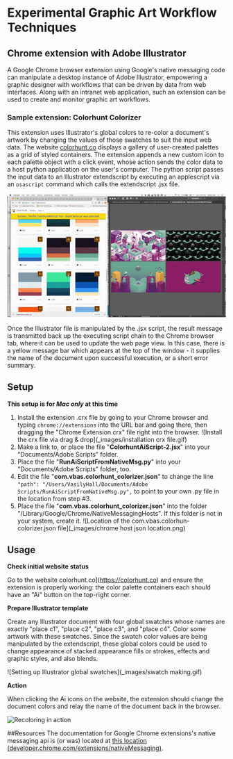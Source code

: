 # Experimental Graphic Art Workflow Techniques 
## Chrome extension with Adobe Illustrator

A Google Chrome browser extension using Google's native messaging code can manipulate a desktop instance of Adobe Illustrator, empowering a graphic designer with workflows that can be driven by data from web interfaces. Along with an intranet web application, such an extension can be used to create and monitor graphic art workflows.

### Sample extension: Colorhunt Colorizer
This extension uses Illustrator's global colors to re-color a document's artwork by changing the values of those swatches to suit the input web data. The website [colorhunt.co](https://colorhunt.co) displays a gallery of user-created palettes as a grid of styled containers. The extension appends a new custom icon to each palette object with a click event, whose action sends the color data to a host python application on the user's computer. The python script passes the input data to an Illustrator extendscript by executing an applescript via an `osascript` command which calls the extendscript .jsx file.

![Colorhunt Colorizer action](_images/colorizing-short.gif)

Once the Illustrator file is manipulated by the .jsx script, the result message is transmitted back up the executing script chain to the Chrome browser tab, where it can be used to update the web page view. In this case, there is a yellow message bar which appears at the top of the window - it supplies the name of the document upon successful execution, or a short error summary.

## Setup
**This setup is for _Mac only_ at this time**

1. Install the extension .crx file by going to your Chrome browser and typing `chrome://extensions` into the URL bar and going there, then dragging the "Chrome Extension.crx" file right into the browser. ![Install the crx file via drag & drop](_images/installation crx file.gif)
2. Make a link to, or place the file "**ColorhuntAiScript-2.jsx**" into your "Documents/Adobe Scripts" folder.
3. Place the file "**RunAiScriptFromNativeMsg.py**" into your "Documents/Adobe Scripts" folder, too.
4. Edit the file "**com.vbas.colorhunt_colorizer.json**" to change the line `"path": "/Users/VasilyHall/Documents/Adobe Scripts/RunAiScriptFromNativeMsg.py",` to point to your own .py file in the location from step #3.
5. Place the file "**com.vbas.colorhunt_colorizer.json**" into the folder "/Library/Google/Chrome/NativeMessagingHosts". If this folder is not in your system, create it. ![Location of the com.vbas.colorhun-colorizer.json file](_images/chrome host json location.png)

## Usage
**Check initial website status**

Go to the website colorhunt.co](https://colorhunt.co) and ensure the extension is properly working: the color palette containers each should have an "Ai" button on the top-right corner.

**Prepare Illustrator template**

Create any Illustrator document with four global swatches whose names are exactly "place c1", "place c2", "place c3", and "place c4". Color some artwork with these swatches. Since the swatch color values are being manipulated by the extendscript, these global colors could be used to change appearance of stacked appearance fills or strokes, effects and graphic styles, and also blends.

![Setting up Illustrator global swatches](_images/swatch making.gif)

**Action**

When clicking the Ai icons on the website, the extension should change the document colors and relay the name of the document back in the browser.

![Recoloring in action](_images/colorizing.gif)

##Resources
The documentation for Google Chrome extensions's native messaging api is (or was) located at [this location (developer.chrome.com/extensions/nativeMessaging)](https://developer.chrome.com/extensions/nativeMessaging).